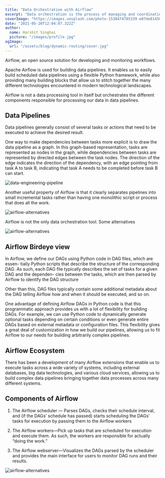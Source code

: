 ```yaml
---
title: "Data Orchestration with Airflow"
excerpt: "Data orchestration is the process of managing and coordinating the flow of data between different systems and applications. Airflow is a popular open-source platform for data orchestration that allows users to define, schedule, and monitor data pipelines. In this article, we will explore how Airflow can be used for data orchestration and some of the key features and benefits of the platform."
coverImage: "https://images.unsplash.com/photo-1538474705339-e87de81450e8?ixid=MnwxMjA3fDB8MHxwaG90by1wYWdlfHx8fGVufDB8fHx8&ixlib=rb-1.2.1&auto=format&fit=crop&w=1650&q=80"
date: "2021-05-20T12:04:07.322Z"
author:
  name: Harshit Singhai
  picture: "/images/profile.jpg"
ogImage:
  url: "/assets/blog/dynamic-routing/cover.jpg"
---
```


Airflow, an open source solution for developing and monitoring workflows.

Apache Airflow is used for building data pipelines. It enables us to easily build scheduled data pipelines using a flexible Python framework, while also providing many building blocks that allow us to stitch together the many different technologies encountered in modern technological landscapes.

Airflow is not a data processing tool in itself but orchestrates the different components responsible for processing our data in data pipelines.

## Data Pipelines

Data pipelines generally consist of several tasks or actions that need to be executed to
achieve the desired result.

One way to make dependencies between tasks more explicit is to draw the data pipeline as a graph. In this graph-based representation, tasks are represented as nodes in
the graph, while dependencies between tasks are represented by directed edges
between the task nodes. The direction of the edge indicates the direction of the
dependency, with an edge pointing from task A to task B, indicating that task A needs
to be completed before task B can start.

![data-engineering-pipeline](https://i.ibb.co/hWk4Jv1/6a3fab134c61.png)

Another useful property of Airflow is that it clearly separates
pipelines into small incremental tasks rather than having one monolithic script or
process that does all the work.

![airflow-alternatives](https://i.ibb.co/mtMwq0y/8899fd5acf0c.png)

Airflow is not the only data orchestration tool. Some alternatives

![airflow-alternatives](https://i.ibb.co/1XHsP8Q/e64eb81f54a9.png)

## Airflow Birdeye view

In Airflow, we define our DAGs using Python code in DAG files, which are essen-
tially Python scripts that describe the structure of the corresponding DAG. As such,
each DAG file typically describes the set of tasks for a given DAG and the dependen-
cies between the tasks, which are then parsed by Airflow to identify the DAG structure

Other than this, DAG files typically contain some additional metadata
about the DAG telling Airflow how and when it should be executed, and so on.

One advantage of defining Airflow DAGs in Python code is that this programmatic
approach provides us with a lot of flexibility for building DAGs. For example, we can use Python code to dynamically generate optional tasks depending on certain conditions or even generate entire DAGs based on external metadata or configuration files. This flexibility gives a great deal of customization in how we build our pipelines, allowing us to fit Airflow to our needs for building arbitrarily complex pipelines.

## Airflow Ecosystem

There has been a development of many Airflow extensions that enable us to execute tasks
across a wide variety of systems, including external databases, big data technologies,
and various cloud services, allowing us to build complex data pipelines bringing
together data processes across many different systems.

## Components of Airflow

1. The Airflow scheduler — Parses DAGs, checks their schedule interval, and (if the
   DAGs’ schedule has passed) starts scheduling the DAGs’ tasks for execution by
   passing them to the Airflow workers

2. The Airflow workers—Pick up tasks that are scheduled for execution and execute
   them. As such, the workers are responsible for actually “doing the work.”

3. The Airflow webserver—Visualizes the DAGs parsed by the scheduler and provides
   the main interface for users to monitor DAG runs and their results.

![airflow-alternatives](https://i.ibb.co/MRky7sJ/8a7d67c3c067.png)
